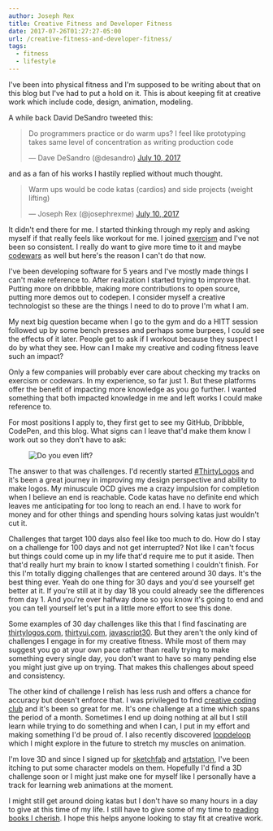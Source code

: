 ```yaml
---
author: Joseph Rex
title: Creative Fitness and Developer Fitness
date: 2017-07-26T01:27:27-05:00
url: /creative-fitness-and-developer-fitness/
tags:
  - fitness
  - lifestyle
---
```


I've been into physical fitness and I'm supposed to be writing about that on this blog but I've had to put a hold on it. This is about keeping fit at creative work which include code, design, animation, modeling.
<!--more-->

A while back David DeSandro tweeted this:

<blockquote class="twitter-tweet" data-lang="en"><p lang="en" dir="ltr">Do programmers practice or do warm ups? I feel like prototyping takes same level of concentration as writing production code</p>&mdash; Dave DeSandro (@desandro) <a href="https://twitter.com/desandro/status/884500750348554240">July 10, 2017</a></blockquote> <script async src="//platform.twitter.com/widgets.js" charset="utf-8"></script></p>

and as a fan of his works I hastily replied without much thought.

<blockquote class="twitter-tweet" data-lang="en"><p lang="en" dir="ltr">Warm ups would be code katas (cardios) and side projects (weight lifting)</p>&mdash; Joseph Rex (@josephrexme) <a href="https://twitter.com/josephrexme/status/884501159129624577">July 10, 2017</a></blockquote> <script async src="//platform.twitter.com/widgets.js" charset="utf-8"></script>

It didn't end there for me. I started thinking through my reply and asking myself if that really feels like workout for me. I joined [exercism][1] and I've not been so consistent. I really do want to give more time to it and maybe [codewars][2] as well but here's the reason I can't do that now.

I've been developing software for 5 years and I've mostly made things I can't make reference to. After realization I started trying to improve that. Putting more on dribbble, making more contributions to open source, putting more demos out to codepen. I consider myself a creative technologist so these are the things I need to do to prove I'm what I am.

My next big question became when I go to the gym and do a HITT session followed up by some bench presses and perhaps some burpees, I could see the effects of it later. People get to ask if I workout because they suspect I do by what they see. How can I make my creative and coding fitness leave such an impact?

Only a few companies will probably ever care about checking my tracks on exercism or codewars. In my experience, so far just 1. But these platforms offer the benefit of impacting more knowledge as you go further. I wanted something that both impacted knowledge in me and left works I could make reference to.

For most positions I apply to, they first get to see my GitHub, Dribbble, CodePen, and this blog. What signs can I leave that'd make them know I work out so they don't have to ask:

<figure>
<img class="image" src="https://res.cloudinary.com/strich/image/upload/v1501047728/do_you_even_lift_q33p7q.jpg" alt="Do you even lift?">
</figure>

The answer to that was challenges. I'd recently started [#ThirtyLogos][3] and it's been a great journey in improving my design perspective and ability to make logos. My minuscule OCD gives me a  crazy impulsion for completion when I believe an end is reachable. Code katas have no definite end which leaves me anticipating for too long to reach an end. I have to work for money and for other things and spending hours solving katas just wouldn't cut it.

Challenges that target 100 days also feel like too much to do. How do I stay on a challenge for 100 days and not get interrupted? Not like I can't focus but things could come up in my life that'd require me to put it aside. Then that'd really hurt my brain to know I started something I couldn't finish. For this I'm totally digging challenges that are centered around 30 days. It's the best thing ever. Yeah do one thing for 30 days and you'd see yourself get better at it. If you're still at it by day 18 you could already see the differences from day 1. And you're over halfway done so you know it's going to end and you can tell yourself let's put in a little more effort to see this done.

Some examples of 30 day challenges like this that I find fascinating are [thirtylogos.com][4], [thirtyui.com][5], [javascript30][6]. But they aren't the only kind of challenges I engage in for my creative fitness. While most of them may suggest you go at your own pace rather than really trying to make something every single day, you don't want to have so many pending else you might just give up on trying. That makes this challenges about speed and consistency.

The other kind of challenge I relish has less rush and offers a chance for accuracy but doesn't enforce that. I was privileged to find [creative coding club][7] and it's been so great for me. It's one challenge at a time which spans the period of a month. Sometimes I end up doing nothing at all but I still learn while trying to do something and when I can, I put in my effort and making something I'd be proud of. I also recently discovered [loopdeloop][8] which I might explore in the future to stretch my muscles on animation.

I'm love 3D and since I signed up for [sketchfab][9] and [artstation][10], I've been itching to put some character models on them. Hopefully I'd find a 3D challenge soon or I might just make one for myself like I personally have a track for learning web animations at the moment.

I might still get around doing katas but I don't have so many hours in a day to give at this time of my life. I still have to give some of my time to [reading books I cherish][11]. I hope this helps anyone looking to stay fit at creative work.

[1]: https://exercism.io
[2]: https://www.codewars.com
[3]: https://dribbble.com/josephrexme/tags/thirtylogos
[4]: http://thirtylogos.com
[5]: http://www.thirtyui.com
[6]: https://javascript30.com
[7]: http://www.creativecoding.club
[8]: http://www.loopdeloop.org
[9]: https://sketchfab.com
[10]: https://www.artstation.com
[11]: /reading-list
